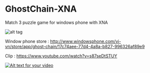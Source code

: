 GhostChain-XNA
==============

Match 3 puzzle game for windows phone with XNA

![alt tag](https://cloud.githubusercontent.com/assets/10323871/5598098/bcba06dc-9264-11e4-9a5a-19293f76e820.jpg)

Window phone store : http://www.windowsphone.com/vi-vn/store/app/ghost-chain/17c74aee-77d4-4a8a-b827-996326af89e9

Clip : https://www.youtube.com/watch?v=s87seDtSTUY

[![Alt text for your video](https://cloud.githubusercontent.com/assets/10323871/5598045/9dd7a3ba-9263-11e4-9005-2033c60096ec.gif)](https://www.youtube.com/watch?v=NVIFdrNS_Jo)
